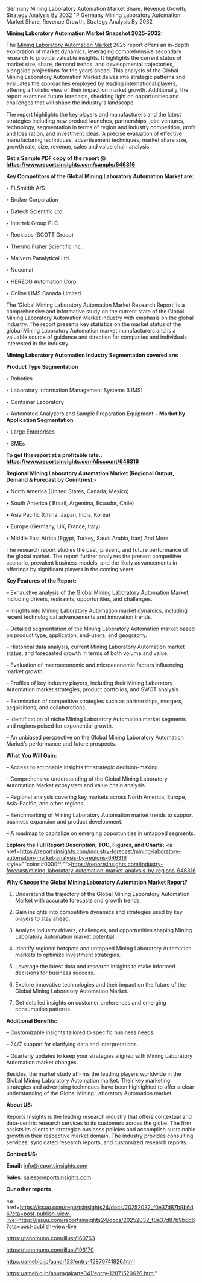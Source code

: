 Germany Mining Laboratory Automation Market Share, Revenue Growth, Strategy Analysis By 2032
"# Germany Mining Laboratory Automation Market Share, Revenue Growth, Strategy Analysis By 2032

<strong>Mining Laboratory Automation Market Snapshot 2025-2032:</strong>

The <a href=https://www.reportsinsights.com/sample/646316>Mining Laboratory Automation Market</a> 2025 report offers an in-depth exploration of market dynamics, leveraging comprehensive secondary research to provide valuable insights. It highlights the current status of market size, share, demand trends, and developmental trajectories, alongside projections for the years ahead. This analysis of the Global Mining Laboratory Automation Market delves into strategic patterns and evaluates the approaches employed by leading international players, offering a holistic view of their impact on market growth. Additionally, the report examines future forecasts, shedding light on opportunities and challenges that will shape the industry's landscape.

The report highlights the key players and manufacturers and the latest strategies including new product launches, partnerships, joint ventures, technology, segmentation in terms of region and industry competition, profit and loss ration, and investment ideas. A precise evaluation of effective manufacturing techniques, advertisement techniques, market share size, growth rate, size, revenue, sales and value chain analysis.

<strong>Get a Sample PDF copy of the report @ <a href=https://www.reportsinsights.com/sample/646316 style=color:#0000ff;>https://www.reportsinsights.com/sample/646316</a></strong>

<strong>Key Competitors of the Global Mining Laboratory Automation Market are:</strong>

‣ FLSmidth A/S

‣ Bruker Corporation

‣ Datech Scientific Ltd.

‣ Intertek Group PLC

‣ Rocklabs (SCOTT Group)

‣ Thermo Fisher Scientific Inc.

‣ Malvern Panalytical Ltd.

‣ Nucomat

‣ HERZOG Automation Corp.

‣ Online LIMS Canada Limited

The ‘Global Mining Laboratory Automation Market Research Report’ is a comprehensive and informative study on the current state of the Global Mining Laboratory Automation Market industry with emphasis on the global industry. The report presents key statistics on the market status of the global Mining Laboratory Automation market manufacturers and is a valuable source of guidance and direction for companies and individuals interested in the industry.

<strong>Mining Laboratory Automation Industry Segmentation covered are:</strong>

<strong>Product Type Segmentation</strong>

‣ Robotics

‣ Laboratory Information Management Systems (LIMS)

‣ Container Laboratory

‣ Automated Analyzers and Sample Preparation Equipment
‣ 
<strong>Market by Application Segmentation</strong>

‣ Large Enterprises

‣ SMEs

<strong>To get this report at a profitable rate.: <a href=https://www.reportsinsights.com/discount/646316 style=color:#0000ff;>https://www.reportsinsights.com/discount/646316</a></strong>

<strong>Regional Mining Laboratory Automation Market (Regional Output, Demand &amp; Forecast by Countries):-</strong>

• North America (United States, Canada, Mexico)

• South America ( Brazil, Argentina, Ecuador, Chile)

• Asia Pacific (China, Japan, India, Korea)

• Europe (Germany, UK, France, Italy)

• Middle East Africa (Egypt, Turkey, Saudi Arabia, Iran) And More.

The research report studies the past, present, and future performance of the global market. The report further analyzes the present competitive scenario, prevalent business models, and the likely advancements in offerings by significant players in the coming years.

<strong>Key Features of the Report:</strong>

– Exhaustive analysis of the Global Mining Laboratory Automation Market, including drivers, restraints, opportunities, and challenges.

– Insights into Mining Laboratory Automation market dynamics, including recent technological advancements and innovation trends.

– Detailed segmentation of the Mining Laboratory Automation market based on product type, application, end-users, and geography.

– Historical data analysis, current Mining Laboratory Automation market status, and forecasted growth in terms of both volume and value.

– Evaluation of macroeconomic and microeconomic factors influencing market growth.

– Profiles of key industry players, including their Mining Laboratory Automation market strategies, product portfolios, and SWOT analysis.

– Examination of competitive strategies such as partnerships, mergers, acquisitions, and collaborations.

– Identification of niche Mining Laboratory Automation market segments and regions poised for exponential growth.

– An unbiased perspective on the Global Mining Laboratory Automation Market’s performance and future prospects.

<strong>What You Will Gain:</strong>

– Access to actionable insights for strategic decision-making.

– Comprehensive understanding of the Global Mining Laboratory Automation Market ecosystem and value chain analysis.

– Regional analysis covering key markets across North America, Europe, Asia-Pacific, and other regions.

– Benchmarking of Mining Laboratory Automation market trends to support business expansion and product development.

– A roadmap to capitalize on emerging opportunities in untapped segments.

<strong>Explore the Full Report Description, TOC, Figures, and Charts:</strong>
<a href=https://reportsinsights.com/industry-forecast/mining-laboratory-automation-market-analysis-by-regions-646316 style=""color:#0000ff;"">https://reportsinsights.com/industry-forecast/mining-laboratory-automation-market-analysis-by-regions-646316</a>

<strong>Why Choose the Global Mining Laboratory Automation Market Report?</strong>

1. Understand the trajectory of the Global Mining Laboratory Automation Market with accurate forecasts and growth trends.

2. Gain insights into competitive dynamics and strategies used by key players to stay ahead.

3. Analyze industry drivers, challenges, and opportunities shaping Mining Laboratory Automation market potential.

4. Identify regional hotspots and untapped Mining Laboratory Automation markets to optimize investment strategies.

5. Leverage the latest data and research insights to make informed decisions for business success.

6. Explore innovative technologies and their impact on the future of the Global Mining Laboratory Automation Market.

7. Get detailed insights on customer preferences and emerging consumption patterns.

<strong>Additional Benefits:</strong>

– Customizable insights tailored to specific business needs.

– 24/7 support for clarifying data and interpretations.

– Quarterly updates to keep your strategies aligned with Mining Laboratory Automation market changes.

Besides, the market study affirms the leading players worldwide in the Global Mining Laboratory Automation market. Their key marketing strategies and advertising techniques have been highlighted to offer a clear understanding of the Global Mining Laboratory Automation market.

<strong><strong>About US</strong>:</strong>

Reports Insights is the leading research industry that offers contextual and data-centric research services to its customers across the globe. The firm assists its clients to strategize business policies and accomplish sustainable growth in their respective market domain. The industry provides consulting services, syndicated research reports, and customized research reports.

<strong>Contact US:</strong>

<p class=><b>Email:</b> <a href=mailto:info@reportsinsights.com>info@reportsinsights.com</a></p>
<p class=><b>Sales:</b> <a href=mailto:sales@reportsinsights.com>sales@reportsinsights.com</a></p>

<strong>Our other reports</strong>

<a href=https://issuu.com/reportsinsights24/docs/20252032_f0e37d87b9b6d6?cta=post-publish-view-live>https://issuu.com/reportsinsights24/docs/20252032_f0e37d87b9b6d6?cta=post-publish-view-live</a>

<a href=https://tanomuno.com/illust/160763>https://tanomuno.com/illust/160763</a>

<a href=https://tanomuno.com/illust/196170>https://tanomuno.com/illust/196170</a>

<a href=https://ameblo.jp/aanar123/entry-12870741826.html>https://ameblo.jp/aanar123/entry-12870741826.html</a>

<a href=https://ameblo.jp/anuragakarte041/entry-12871520626.html>https://ameblo.jp/anuragakarte041/entry-12871520626.html</a>"
